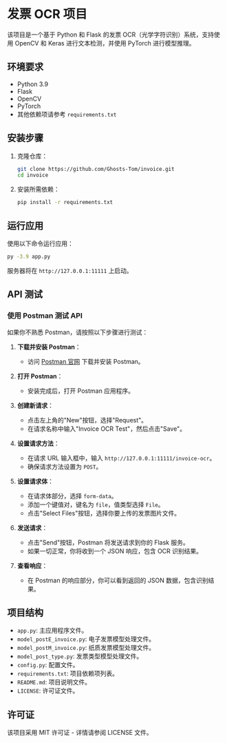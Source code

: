 # 发票 OCR 项目

该项目是一个基于 Python 和 Flask 的发票 OCR（光学字符识别）系统，支持使用 OpenCV 和 Keras 进行文本检测，并使用 PyTorch 进行模型推理。

## 环境要求

- Python 3.9
- Flask
- OpenCV
- PyTorch
- 其他依赖项请参考 `requirements.txt`

## 安装步骤

1. 克隆仓库：
   ```bash
   git clone https://github.com/Ghosts-Tom/invoice.git
   cd invoice
   ```

2. 安装所需依赖：
   ```bash
   pip install -r requirements.txt
   ```

## 运行应用

使用以下命令运行应用：
```bash
py -3.9 app.py
```

服务器将在 `http://127.0.0.1:11111` 上启动。

## API 测试

### 使用 Postman 测试 API

如果你不熟悉 Postman，请按照以下步骤进行测试：

1. **下载并安装 Postman**：
   - 访问 [Postman 官网](https://www.postman.com/downloads/) 下载并安装 Postman。

2. **打开 Postman**：
   - 安装完成后，打开 Postman 应用程序。

3. **创建新请求**：
   - 点击左上角的"New"按钮，选择"Request"。
   - 在请求名称中输入"Invoice OCR Test"，然后点击"Save"。

4. **设置请求方法**：
   - 在请求 URL 输入框中，输入 `http://127.0.0.1:11111/invoice-ocr`。
   - 确保请求方法设置为 `POST`。

5. **设置请求体**：
   - 在请求体部分，选择 `form-data`。
   - 添加一个键值对，键名为 `file`，值类型选择 `File`。
   - 点击"Select Files"按钮，选择你要上传的发票图片文件。

6. **发送请求**：
   - 点击"Send"按钮，Postman 将发送请求到你的 Flask 服务。
   - 如果一切正常，你将收到一个 JSON 响应，包含 OCR 识别结果。

7. **查看响应**：
   - 在 Postman 的响应部分，你可以看到返回的 JSON 数据，包含识别结果。

## 项目结构

- `app.py`: 主应用程序文件。
- `model_postE_invoice.py`: 电子发票模型处理文件。
- `model_postM_invoice.py`: 纸质发票模型处理文件。
- `model_post_type.py`: 发票类型模型处理文件。
- `config.py`: 配置文件。
- `requirements.txt`: 项目依赖项列表。
- `README.md`: 项目说明文件。
- `LICENSE`: 许可证文件。

## 许可证

该项目采用 MIT 许可证 - 详情请参阅 LICENSE 文件。



